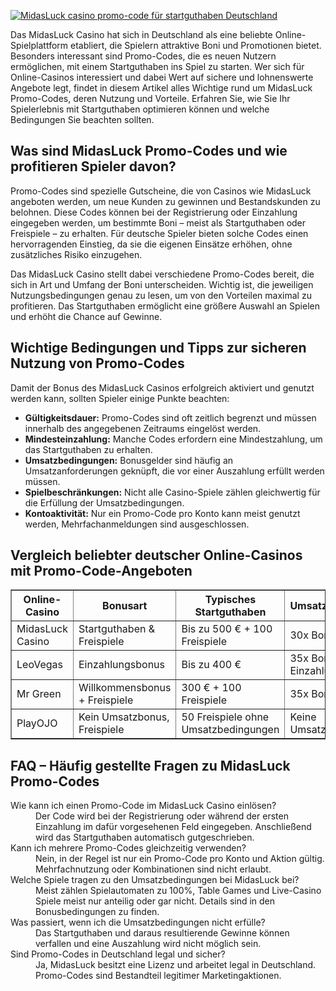 [![MidasLuck casino promo-code für startguthaben Deutschland](https://123-caf.pages.dev/gitsignup.png)](https://vrmoo.ru/Bt82HjjY)

<p>Das MidasLuck Casino hat sich in Deutschland als eine beliebte Online-Spielplattform etabliert, die Spielern attraktive Boni und Promotionen bietet. Besonders interessant sind Promo-Codes, die es neuen Nutzern ermöglichen, mit einem Startguthaben ins Spiel zu starten. Wer sich für Online-Casinos interessiert und dabei Wert auf sichere und lohnenswerte Angebote legt, findet in diesem Artikel alles Wichtige rund um MidasLuck Promo-Codes, deren Nutzung und Vorteile. Erfahren Sie, wie Sie Ihr Spielerlebnis mit Startguthaben optimieren können und welche Bedingungen Sie beachten sollten.</p>  <h2>Was sind MidasLuck Promo-Codes und wie profitieren Spieler davon?</h2> <p>Promo-Codes sind spezielle Gutscheine, die von Casinos wie MidasLuck angeboten werden, um neue Kunden zu gewinnen und Bestandskunden zu belohnen. Diese Codes können bei der Registrierung oder Einzahlung eingegeben werden, um bestimmte Boni – meist als Startguthaben oder Freispiele – zu erhalten. Für deutsche Spieler bieten solche Codes einen hervorragenden Einstieg, da sie die eigenen Einsätze erhöhen, ohne zusätzliches Risiko einzugehen.</p> <p>Das MidasLuck Casino stellt dabei verschiedene Promo-Codes bereit, die sich in Art und Umfang der Boni unterscheiden. Wichtig ist, die jeweiligen Nutzungsbedingungen genau zu lesen, um von den Vorteilen maximal zu profitieren. Das Startguthaben ermöglicht eine größere Auswahl an Spielen und erhöht die Chance auf Gewinne.</p>  <h2>Wichtige Bedingungen und Tipps zur sicheren Nutzung von Promo-Codes</h2> <p>Damit der Bonus des MidasLuck Casinos erfolgreich aktiviert und genutzt werden kann, sollten Spieler einige Punkte beachten:</p> <ul>   <li><strong>Gültigkeitsdauer:</strong> Promo-Codes sind oft zeitlich begrenzt und müssen innerhalb des angegebenen Zeitraums eingelöst werden.</li>   <li><strong>Mindesteinzahlung:</strong> Manche Codes erfordern eine Mindestzahlung, um das Startguthaben zu erhalten.</li>   <li><strong>Umsatzbedingungen:</strong> Bonusgelder sind häufig an Umsatzanforderungen geknüpft, die vor einer Auszahlung erfüllt werden müssen.</li>   <li><strong>Spielbeschränkungen:</strong> Nicht alle Casino-Spiele zählen gleichwertig für die Erfüllung der Umsatzbedingungen.</li>   <li><strong>Kontoaktivität:</strong> Nur ein Promo-Code pro Konto kann meist genutzt werden, Mehrfachanmeldungen sind ausgeschlossen.</li> </ul>  <h2>Vergleich beliebter deutscher Online-Casinos mit Promo-Code-Angeboten</h2> <table border="1" cellspacing="0" cellpadding="6">   <thead>     <tr>       <th>Online-Casino</th>       <th>Bonusart</th>       <th>Typisches Startguthaben</th>       <th>Umsatzbedingungen</th>       <th>Besonderheiten</th>     </tr>   </thead>   <tbody>     <tr>       <td>MidasLuck Casino</td>       <td>Startguthaben & Freispiele</td>       <td>Bis zu 500 € + 100 Freispiele</td>       <td>30x Bonusbetrag</td>       <td>Große Auswahl an Spielautomaten</td>     </tr>     <tr>       <td>LeoVegas</td>       <td>Einzahlungsbonus</td>       <td>Bis zu 400 €</td>       <td>35x Bonus + Einzahlung</td>       <td>Ausgezeichnete mobile App</td>     </tr>     <tr>       <td>Mr Green</td>       <td>Willkommensbonus + Freispiele</td>       <td>300 € + 100 Freispiele</td>       <td>35x Bonus</td>       <td>Hohe Lizenz- und Sicherheitsstandards</td>     </tr>     <tr>       <td>PlayOJO</td>       <td>Kein Umsatzbonus, Freispiele</td>       <td>50 Freispiele ohne Umsatzbedingungen</td>       <td>Keine Umsatzbedingungen</td>       <td>Faire Bonuspolitik</td>     </tr>   </tbody> </table>  <h2>FAQ – Häufig gestellte Fragen zu MidasLuck Promo-Codes</h2> <dl>   <dt>Wie kann ich einen Promo-Code im MidasLuck Casino einlösen?</dt>   <dd>Der Code wird bei der Registrierung oder während der ersten Einzahlung im dafür vorgesehenen Feld eingegeben. Anschließend wird das Startguthaben automatisch gutgeschrieben.</dd>    <dt>Kann ich mehrere Promo-Codes gleichzeitig verwenden?</dt>   <dd>Nein, in der Regel ist nur ein Promo-Code pro Konto und Aktion gültig. Mehrfachnutzung oder Kombinationen sind nicht erlaubt.</dd>    <dt>Welche Spiele tragen zu den Umsatzbedingungen bei MidasLuck bei?</dt>   <dd>Meist zählen Spielautomaten zu 100%, Table Games und Live-Casino Spiele meist nur anteilig oder gar nicht. Details sind in den Bonusbedingungen zu finden.</dd>    <dt>Was passiert, wenn ich die Umsatzbedingungen nicht erfülle?</dt>   <dd>Das Startguthaben und daraus resultierende Gewinne können verfallen und eine Auszahlung wird nicht möglich sein.</dd>    <dt>Sind Promo-Codes in Deutschland legal und sicher?</dt>   <dd>Ja, MidasLuck besitzt eine Lizenz und arbeitet legal in Deutschland. Promo-Codes sind Bestandteil legitimer Marketingaktionen.</dd> </dl>